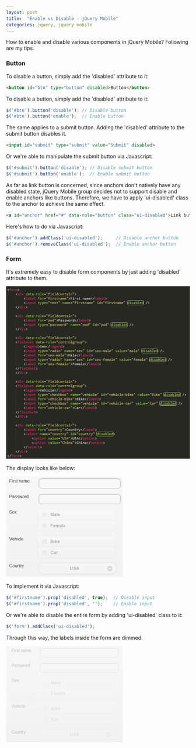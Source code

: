 ```yaml
---
layout: post
title:  "Enable vs Disable - jQuery Mobile"
categories: jquery, jquery mobile
---
```


How to enable and disable various components in jQuery Mobile? Following are my tips.

### Button

To disable a button, simply add the 'disabled' attribute to it:

```html
<button id="btn" type="button" disabled>Button</button>
```

To disable a button, simply add the 'disabled' attribute to it:

```javascript
$('#btn').button('disable'); // Disable button
$('#btn').button('enable');  // Enable button
```

The same applies to a submit button. Adding the 'disabled' attribute to the submit button disables it.

```html
<input id="submit" type="submit" value="Submit" disabled>
```

Or we're able to manipulate the submit button via Javascript:

```javascript
$('#submit').button('disable'); // Disable submit button
$('#submit').button('enable');  // Enable submit button
```

As far as link button is concerned, since anchors don't natively have any disabled state, jQuery Mobile group decides not to support disable and enable anchors like buttons. Therefore, we have to apply 'ui-disabled' class to the anchor to achieve the same effect.

```html
<a id="anchor" href="#" data-role="button" class="ui-disabled">Link button</a>
```

Here's how to do via Javascript:

```javascript
$('#anchor').addClass('ui-disabled');     // Disable anchor button
$('#anchor').removeClass('ui-disabled');  // Enable anchor button
```

### Form

It's extremely easy to disable form components by just adding 'disabled' attribute to them.

![Cascading Selector](/assets/2012-06-19-jquery-mobile-1.png "css sprites")

The display looks like below:

![Cascading Selector](/assets/2012-06-19-jquery-mobile-2.png "css sprites")

To implement it via Javascript:

```javascript
$('#firstname').prop('disabled', true);  // Disable input
$('#firstname').prop('disabled', '');    // Enable input
```

Or we're able to disable the entire form by adding 'ui-disabled' class to it:

```javascript
$('form').addClass('ui-disabled');
```

Through this way, the labels inside the form are dimmed.

![Cascading Selector](/assets/2012-06-19-jquery-mobile-3.png "css sprites")